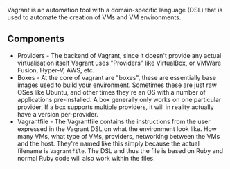 Vagrant is an automation tool with a domain-specific language (DSL) that is used to automate the creation of VMs and VM environments.

## Components

* Providers - The backend of Vagrant, since it doesn't provide any actual virtualisation itself Vagrant uses "Providers" like VirtualBox, or VMWare Fusion, Hyper-V, AWS, etc.
* Boxes - At the core of vagrant are "boxes", these are essentially base images used to build your environment. Sometimes these are just raw OSes like Ubuntu, and other times they're an OS with a number of applications pre-installed. A box generally only works on one particular provider. If a box supports multiple providers, it will in reality actually have a version per-provider.
* Vagrantfile - The Vagrantfile contains the instructions from the user expressed in the Vagrant DSL on what the environment look like. How many VMs, what type of VMs, providers, networking between the VMs and the host. They're named like this simply because the actual filename is `Vagrantfile`. The DSL and thus the file is based on Ruby and normal Ruby code will also work within the files.

